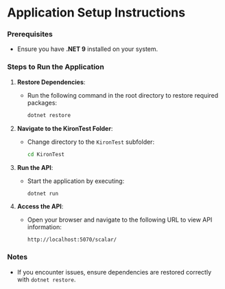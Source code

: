 # Application Setup Instructions

### Prerequisites
- Ensure you have **.NET 9** installed on your system.

### Steps to Run the Application

1. **Restore Dependencies**:
   - Run the following command in the root directory to restore required packages:
     ```bash
     dotnet restore
     ```

2. **Navigate to the KironTest Folder**:
   - Change directory to the `KironTest` subfolder:
     ```bash
     cd KironTest
     ```

3. **Run the API**:
   - Start the application by executing:
     ```bash
     dotnet run
     ```

4. **Access the API**:
   - Open your browser and navigate to the following URL to view API information:
     ```
     http://localhost:5070/scalar/
     ```

### Notes
- If you encounter issues, ensure dependencies are restored correctly with `dotnet restore`.